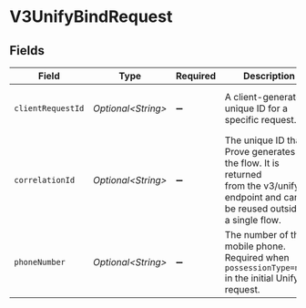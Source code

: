 # V3UnifyBindRequest


## Fields

| Field                                                                                                                                     | Type                                                                                                                                      | Required                                                                                                                                  | Description                                                                                                                               | Example                                                                                                                                   |
| ----------------------------------------------------------------------------------------------------------------------------------------- | ----------------------------------------------------------------------------------------------------------------------------------------- | ----------------------------------------------------------------------------------------------------------------------------------------- | ----------------------------------------------------------------------------------------------------------------------------------------- | ----------------------------------------------------------------------------------------------------------------------------------------- |
| `clientRequestId`                                                                                                                         | *Optional\<String>*                                                                                                                       | :heavy_minus_sign:                                                                                                                        | A client-generated unique ID for a specific request.                                                                                      | 71010d88-d0e7-4a24-9297-d1be6fefde81                                                                                                      |
| `correlationId`                                                                                                                           | *Optional\<String>*                                                                                                                       | :heavy_minus_sign:                                                                                                                        | The unique ID that Prove generates for the flow. It is returned<br/>from the v3/unify endpoint and cannot be reused outside of a single flow. | 713189b8-5555-4b08-83ba-75d08780aebd                                                                                                      |
| `phoneNumber`                                                                                                                             | *Optional\<String>*                                                                                                                       | :heavy_minus_sign:                                                                                                                        | The number of the mobile phone. Required when `possessionType=none` in the initial Unify request.                                         | 2001004011                                                                                                                                |